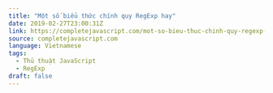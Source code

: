 ```yaml
---
title: "Một số biểu thức chính quy RegExp hay"
date: 2019-02-27T23:00:31Z
link: https://completejavascript.com/mot-so-bieu-thuc-chinh-quy-regexp-hay/
source: completejavascript.com
language: Vietnamese
tags:
  - Thủ thuật JavaScript
  - RegExp
draft: false
---
```

